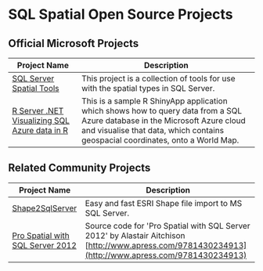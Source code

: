 # SQL Spatial Open Source Projects

## Official Microsoft Projects

| Project Name | Description |
|-|-|
| [SQL Server Spatial Tools](https://github.com/Microsoft/SQLServerSpatialTools) | This project is a collection of tools for use with the spatial types in SQL Server.  |
| [R Server .NET Visualizing SQL Azure data in R](https://github.com/Microsoft/r-server-dotnet-visualizing-sql-azure-data-in-r) | This is a sample R ShinyApp application which shows how to query data from a SQL Azure database in the Microsoft Azure cloud and visualise that data, which contains geospacial coordinates, onto a World Map.  | 

## Related Community Projects

| Project Name | Description |
|-|-|
| [Shape2SqlServer](https://github.com/xfischer/Shape2SqlServer) | Easy and fast ESRI Shape file import to MS SQL Server. |
| [Pro Spatial with SQL Server 2012](https://github.com/Apress/pro-spatial-w-sql-server-2012) | Source code for 'Pro Spatial with SQL Server 2012' by Alastair Aitchison [http://www.apress.com/9781430234913](http://www.apress.com/9781430234913)  |
